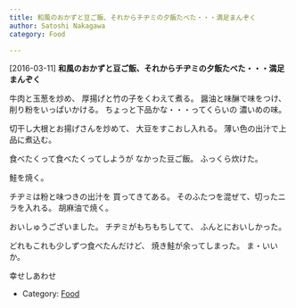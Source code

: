 ```yaml
---
title: 和風のおかずと豆ご飯、それからチヂミの夕飯たべた・・・満足まんぞく
author: Satoshi Nakagawa
category: Food

---
```


[2016-03-11] **和風のおかずと豆ご飯、それからチヂミの夕飯たべた・・・満足まんぞく** 

 牛肉と玉葱を炒め、
厚揚げと竹の子をくわえて煮る。
醤油と味醂で味をつけ、
削り粉をいっぱいかける。
ちょっと下品かな・・・ってくらいの
濃いめの味。

 切干し大根とお揚げさんを炒めて、
大豆をすこおし入れる。
薄い色の出汁で上品に煮込む。

 食べたくって食べたくってしようが
なかった豆ご飯。
ふっくら炊けた。

 鮭を焼く。

 チヂミは粉と味つきの出汁を
買ってきてある。
そのふたつを混ぜて、切ったニラを入れる。
胡麻油で焼く。

 おいしゅうございました。
チヂミがもちもちしてて、
ふんとにおいしかった。

 どれもこれも少しずつ食べたんだけど、
焼き鮭が余ってしまった。
ま・いいか。

 幸せしあわせ

- Category: [Food](https://merapano.github.io/categories.html#Food)

